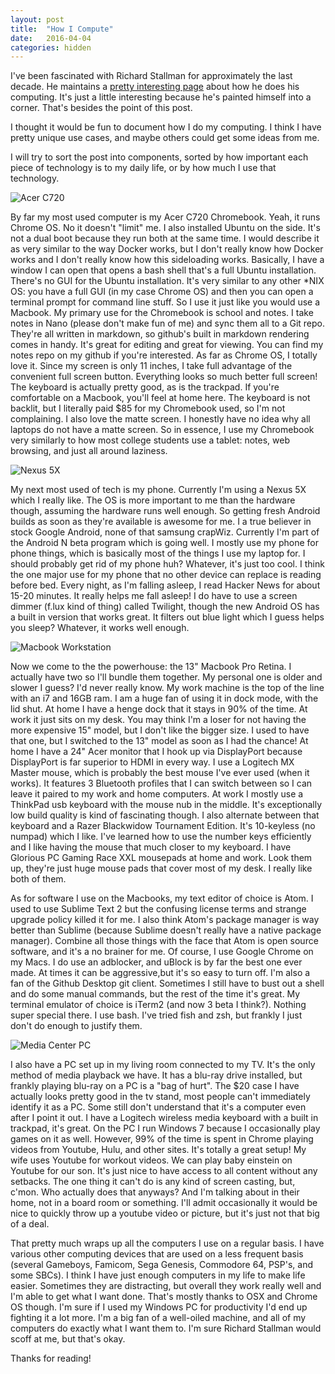 ```yaml
---
layout: post
title:  "How I Compute"
date:   2016-04-04
categories: hidden
---
```


I've been fascinated with Richard Stallman for approximately the last decade. He maintains a [pretty interesting page](https://stallman.org/stallman-computing.html) about how he does his computing. It's just a little interesting because he's painted himself into a corner. That's besides the point of this post.

I thought it would be fun to document how I do my computing. I think I have pretty unique use cases, and maybe others could get some ideas from me.

I will try to sort the post into components, sorted by how important each piece of technology is to my daily life, or by how much I use that technology.

![Acer C720](http://i.imgur.com/g4o2D9C.png)

By far my most used computer is my Acer C720 Chromebook. Yeah, it runs Chrome OS. No it doesn't "limit" me. I also installed Ubuntu on the side. It's not a dual boot because they run both at the same time. I would describe it as very similar to the way Docker works, but I don't really know how Docker works and I don't really know how this sideloading works. Basically, I have a window I can open that opens a bash shell that's a full Ubuntu installation. There's no GUI for the Ubuntu installation. It's very similar to any other *NIX OS: you have a full GUI (in my case Chrome OS) and then you can open a terminal prompt for command line stuff. So I use it just like you would use a Macbook. My primary use for the Chromebook is school and notes. I take notes in Nano (please don't make fun of me) and sync them all to a Git repo. They're all written in markdown, so github's built in markdown rendering comes in handy. It's great for editing and great for viewing. You can find my notes repo on my github if you're interested. As far as Chrome OS, I totally love it. Since my screen is only 11 inches, I take full advantage of the convenient full screen button. Everything looks so much better full screen! The keyboard is actually pretty good, as is the trackpad. If you're comfortable on a Macbook, you'll feel at home here. The keyboard is not backlit, but I literally paid $85 for my Chromebook used, so I'm not complaining. I also love the matte screen. I honestly have no idea why all laptops do not have a matte screen. So in essence, I use my Chromebook very similarly to how most college students use a tablet: notes, web browsing, and just all around laziness.


![Nexus 5X](http://i.imgur.com/F622yW8.png)

My next most used of tech is my phone. Currently I'm using a Nexus 5X which I really like. The OS is more important to me than the hardware though, assuming the hardware runs well enough. So getting fresh Android builds as soon as they're available is awesome for me. I a true believer in stock Google Android, none of that samsung crapWiz. Currently I'm part of the Android N beta program which is going well. I mostly use my phone for phone things, which is basically most of the things I use my laptop for. I should probably get rid of my phone huh? Whatever, it's just too cool. I think the one major use for my phone that no other device can replace is reading before bed. Every night, as I'm falling asleep, I read Hacker News for about 15-20 minutes. It really helps me fall asleep! I do have to use a screen dimmer (f.lux kind of thing) called Twilight, though the new Android OS has a built in version that works great. It filters out blue light which I guess helps you sleep? Whatever, it works well enough.

![Macbook Workstation](http://i.imgur.com/7eXKjA5.png)

Now we come to the the powerhouse: the 13" Macbook Pro Retina. I actually have two so I'll bundle them together. My personal one is older and slower I guess? I'd never really know. My work machine is the top of the line with an i7 and 16GB ram. I am a huge fan of using it in dock mode, with the lid shut. At home I have a henge dock that it stays in 90% of the time. At work it just sits on my desk. You may think I'm a loser for not having the more expensive 15" model, but I don't like the bigger size. I used to have that one, but I switched to the 13" model as soon as I had the chance! At home I have a 24" Acer monitor that I hook up via DisplayPort because DisplayPort is far superior to HDMI in every way. I use a Logitech MX Master mouse, which is probably the best mouse I've ever used (when it works). It features 3 Bluetooth profiles that I can switch between so I can leave it paired to my work and home computers. At work I mostly use a ThinkPad usb keyboard with the mouse nub in the middle. It's exceptionally low build quality is kind of fascinating though. I also alternate between that keyboard and a Razer Blackwidow Tournament Edition. It's 10-keyless (no numpad) which I like. I've learned how to use the number keys efficiently and I like having the mouse that much closer to my keyboard. I have Glorious PC Gaming Race XXL mousepads at home and work. Look them up, they're just huge mouse pads that cover most of my desk. I really like both of them.

As for software I use on the Macbooks, my text editor of choice is Atom. I used to use Sublime Text 2 but the confusing license terms and strange upgrade policy killed it for me. I also think Atom's package manager is way better than Sublime (because Sublime doesn't really have a native package manager). Combine all those things with the face that Atom is open source software, and it's a no brainer for me. Of course, I use Google Chrome on my Macs. I do use an adblocker, and uBlock is by far the best one ever made. At times it can be aggressive,but it's so easy to turn off. I'm also a fan of the Github Desktop git client. Sometimes I still have to bust out a shell and do some manual commands, but the rest of the time it's great. My terminal emulator of choice is iTerm2 (and now 3 beta I think?). Nothing super special there. I use bash. I've tried fish and zsh, but frankly I just don't do enough to justify them.

![Media Center PC](http://i.imgur.com/TB3cyk1.png)

I also have a PC set up in my living room connected to my TV. It's the only method of media playback we have. It has a blu-ray drive installed, but frankly playing blu-ray on a PC is a "bag of hurt". The $20 case I have actually looks pretty good in the tv stand, most people can't immediately identify it as a PC. Some still don't understand that it's a computer even after I point it out. I have a Logitech wireless media keyboard with a built in trackpad, it's great. On the PC I run Windows 7 because I occasionally play games on it as well. However, 99% of the time is spent in Chrome playing videos from Youtube, Hulu, and other sites. It's totally a great setup! My wife uses Youtube for workout videos. We can play baby einstein on Youtube for our son. It's just nice to have access to all content without any setbacks. The one thing it can't do is any kind of screen casting, but, c'mon. Who actually does that anyways? And I'm talking about in their home, not in a board room or something. I'll admit occasionally it would be nice to quickly throw up a youtube video or picture, but it's just not that big of a deal.

That pretty much wraps up all the computers I use on a regular basis. I have various other computing devices that are used on a less frequent basis (several Gameboys, Famicom, Sega Genesis, Commodore 64, PSP's, and some SBCs). I think I have just enough computers in my life to make life easier. Sometimes they are distracting, but overall they work really well and I'm able to get what I want done. That's mostly thanks to OSX and Chrome OS though. I'm sure if I used my Windows PC for productivity I'd end up fighting it a lot more. I'm a big fan of a well-oiled machine, and all of my computers do exactly what I want them to. I'm sure Richard Stallman would scoff at me, but that's okay.

Thanks for reading!
